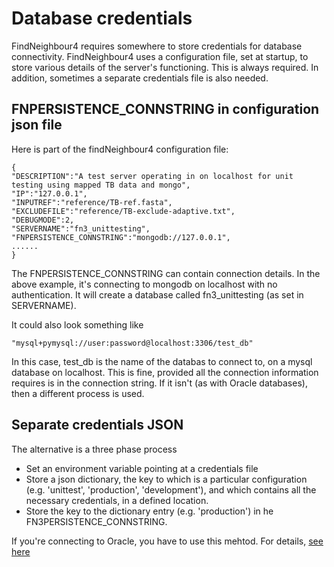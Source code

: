 Database credentials
=======================
FindNeighbour4 requires somewhere to store credentials for database connectivity.
FindNeighbour4 uses a configuration file, set at startup, to store various details of the server's functioning.  This is always required.  In addition, sometimes a separate credentials file is also needed.

## FNPERSISTENCE_CONNSTRING in configuration json file 
Here is part of the findNeighbour4 configuration file:
```
{
"DESCRIPTION":"A test server operating in on localhost for unit testing using mapped TB data and mongo",
"IP":"127.0.0.1",
"INPUTREF":"reference/TB-ref.fasta",
"EXCLUDEFILE":"reference/TB-exclude-adaptive.txt",
"DEBUGMODE":2,
"SERVERNAME":"fn3_unittesting",      
"FNPERSISTENCE_CONNSTRING":"mongodb://127.0.0.1",
......
}
```
The FNPERSISTENCE_CONNSTRING can contain connection details.  In the above example, it's connecting to mongodb on localhost with no authentication.  It will create a database called fn3_unittesting (as set in SERVERNAME).

It could also look something like
```
"mysql+pymysql://user:password@localhost:3306/test_db"
```
In this case, test_db is the name of the databas to connect to, on a mysql database on localhost.
This is fine, provided all the connection information requires is in the connection string.
If it isn't (as with Oracle databases), then a different process is used.  


## Separate credentials JSON

The alternative is a three phase process
 - Set an environment variable pointing at a credentials file
 - Store a json dictionary, the key to which is a particular configuration (e.g. 'unittest', 'production', 'development'), and which contains all the necessary credentials, in a defined location.
 - Store the key to the dictionary entry (e.g. 'production') in he FN3PERSISTENCE_CONNSTRING.

If you're connecting to Oracle, you have to use this mehtod.  For details, [see here](configuring_oracle_connections.md)